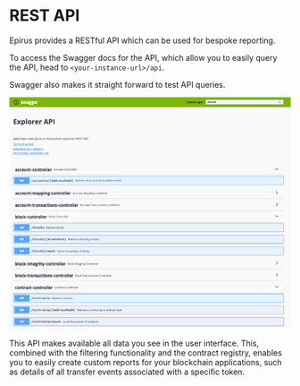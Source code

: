 # REST API

Epirus provides a RESTful API which can be used for bespoke reporting. 

To access the Swagger docs for the API, which allow you to easily query the API, head to 
`<your-instance-url>/api`. 

Swagger also makes it straight forward to test API queries.

![Swagger REST API](img/swagger.png)

This API makes available all data you see in the user interface. This, combined with the 
filtering functionality and the contract registry, enables you to easily create custom reports 
for your blockchain applications, such as details of all transfer events associated with a specific token.
